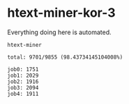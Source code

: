 # htext-miner-kor-3

Everything doing here is automated.

```
htext-miner

total: 9701/9855 (98.43734145104008%)

job0: 1751
job1: 2029
job2: 1916
job3: 2094
job4: 1911
```